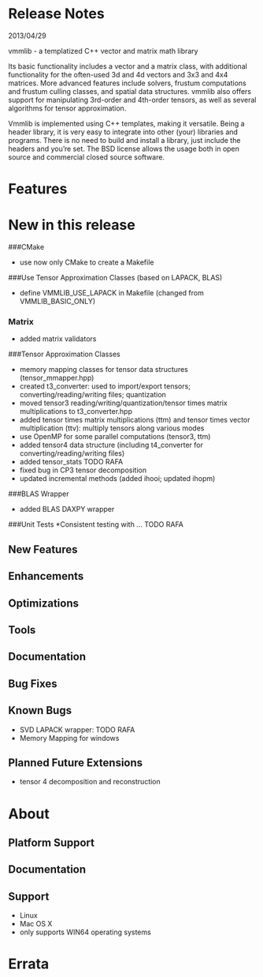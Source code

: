 # Release Notes
2013/04/29

vmmlib - a templatized C++ vector and matrix math library

Its basic functionality includes a vector and a matrix class, with additional functionality for the often-used 3d and 4d vectors and 3x3 and 4x4 matrices.
More advanced features include solvers, frustum computations and frustum culling classes, and spatial data structures. vmmlib also offers support for manipulating 3rd-order and 4th-order tensors, as well as several algorithms for tensor approximation.

Vmmlib is implemented using C++ templates, making it versatile. Being a header library, it is very easy to integrate into other (your) libraries and programs. There is no need to build and install a library, just include the headers and you’re set.
The BSD license allows the usage both in open source and commercial closed source software.

# Features

# New in this release

###CMake
* use now only CMake to create a Makefile

###Use Tensor Approximation Classes (based on LAPACK, BLAS)
* define VMMLIB_USE_LAPACK in Makefile (changed from VMMLIB_BASIC_ONLY)

### Matrix
* added matrix validators

###Tensor Approximation Classes
* memory mapping classes for tensor data structures (tensor_mmapper.hpp) 
* created t3_converter: used to import/export tensors; converting/reading/writing files; quantization
* moved tensor3 reading/writing/quantization/tensor times matrix multiplications to t3_converter.hpp
* added tensor times matrix multiplications (ttm) and tensor times vector multiplication (ttv): multiply tensors along various modes
* use OpenMP for some parallel computations (tensor3, ttm)
* added tensor4 data structure (including t4_converter for converting/reading/writing files)
* added tensor_stats TODO RAFA
* fixed bug in CP3 tensor decomposition 
* updated incremental methods (added ihooi; updated ihopm)

###BLAS Wrapper
* added BLAS DAXPY wrapper

###Unit Tests
*Consistent testing with ... TODO RAFA

## New Features

## Enhancements

## Optimizations

## Tools

## Documentation

## Bug Fixes

## Known Bugs

* SVD LAPACK wrapper: TODO RAFA
* Memory Mapping for windows

## Planned Future Extensions

* tensor 4 decomposition and reconstruction

# About

## Platform Support

## Documentation

## Support

* Linux
* Mac OS X
* only supports WIN64 operating systems

# Errata
